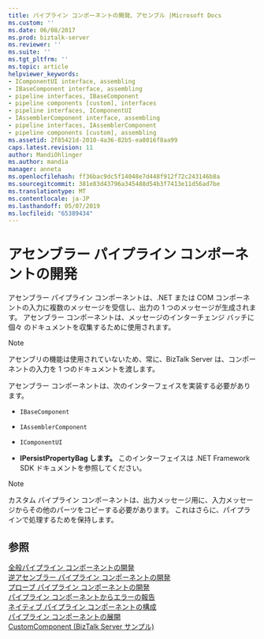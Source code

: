 ```yaml
---
title: パイプライン コンポーネントの開発、アセンブル |Microsoft Docs
ms.custom: ''
ms.date: 06/08/2017
ms.prod: biztalk-server
ms.reviewer: ''
ms.suite: ''
ms.tgt_pltfrm: ''
ms.topic: article
helpviewer_keywords:
- IComponentUI interface, assembling
- IBaseComponent interface, assembling
- pipeline interfaces, IBaseComponent
- pipeline components [custom], interfaces
- pipeline interfaces, IComponentUI
- IAssemblerComponent interface, assembling
- pipeline interfaces, IAssemblerComponent
- pipeline components [custom], assembling
ms.assetid: 2f85421d-2010-4a36-82b5-ea8016f8aa99
caps.latest.revision: 11
author: MandiOhlinger
ms.author: mandia
manager: anneta
ms.openlocfilehash: ff36bac9dc5f14048e7d448f912f72c243146b8a
ms.sourcegitcommit: 381e83d43796a345488d54b3f7413e11d56ad7be
ms.translationtype: MT
ms.contentlocale: ja-JP
ms.lasthandoff: 05/07/2019
ms.locfileid: "65389434"
---
```

# <a name="developing-an-assembling-pipeline-component"></a>アセンブラー パイプライン コンポーネントの開発
アセンブラー パイプライン コンポーネントは、.NET または COM コンポーネントの入力に複数のメッセージを受信し、出力の 1 つのメッセージが生成されます。 アセンブラー コンポーネントは、メッセージのインターチェンジ バッチに個々 のドキュメントを収集するために使用されます。  
  
> [!NOTE]
>  アセンブリの機能は使用されていないため、常に、BizTalk Server は、コンポーネントの入力を 1 つのドキュメントを渡します。  
  
 アセンブラー コンポーネントは、次のインターフェイスを実装する必要があります。  
  
-   `IBaseComponent`  
  
-   `IAssemblerComponent`
  
-   `IComponentUI`
  
-   **IPersistPropertyBag します。** このインターフェイスは .NET Framework SDK ドキュメントを参照してください。  
  
> [!NOTE]
>  カスタム パイプライン コンポーネントは、出力メッセージ用に、入力メッセージからその他のパーツをコピーする必要があります。 これはさらに、パイプラインで処理するためを保持します。  
  
## <a name="see-also"></a>参照  
 [全般パイプライン コンポーネントの開発](../core/developing-a-general-pipeline-component.md)   
 [逆アセンブラー パイプライン コンポーネントの開発](../core/developing-a-disassembling-pipeline-component.md)   
 [プローブ パイプライン コンポーネントの開発](../core/developing-a-probing-pipeline-component.md)   
 [パイプライン コンポーネントからエラーの報告](../core/reporting-errors-from-pipeline-components.md)   
 [ネイティブ パイプライン コンポーネントの構成](../core/configuring-native-pipeline-components.md)   
 [パイプライン コンポーネントの展開](../core/deploying-pipeline-components.md)   
 [CustomComponent (BizTalk Server サンプル)](../core/customcomponent-biztalk-server-sample.md)